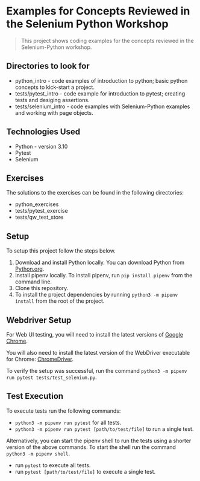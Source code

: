 # Examples for Concepts Reviewed in the  Selenium Python Workshop
> This project shows coding examples for the concepts reviewed in the Selenium-Python workshop.

## Directories to look for
- python_intro - code examples of introduction to python; basic python concepts to kick-start a project.
- tests/pytest_intro - code example for introduction to pytest; creating tests and desiging assertions.
- tests/selenium_intro - code examples with Selenium-Python examples and working with page objects.

## Technologies Used
- Python - version 3.10
- Pytest
- Selenium

## Exercises
The solutions to the exercises can be found in the following directories:
- python_exercises
- tests/pytest_exercise
- tests/qw_test_store

## Setup
To setup this project follow the steps below.
1. Download and install Python locally. You can download Python from [Python.org](https://www.python.org/downloads/).
2. Install pipenv locally. To install pipenv, run `pip install pipenv` from the command line.
3. Clone this repository.
4. To install the project dependencies by running `python3 -m pipenv install` from the root of the project.

## Webdriver Setup
For Web UI testing, you will need to install the latest versions of
[Google Chrome](https://www.google.com/chrome/).

You will also need to install the latest version of the WebDriver executable for Chrome: [ChromeDriver](https://sites.google.com/a/chromium.org/chromedriver/).

To verify the setup was successful, run the command `python3 -m pipenv run pytest tests/test_selenium.py`.

## Test Execution
To execute tests run the following commands:
- `python3 -m pipenv run pytest` for all tests.
- `python3 -m pipenv run pytest [path/to/test/file]` to run a single test.

Alternatively, you can start the pipenv shell to run the tests using a shorter version of the above commands. To start the shell run the command `python3 -m pipenv shell`.
- run `pytest` to execute all tests.
- run `pytest [path/to/test/file]` to execute a single test.